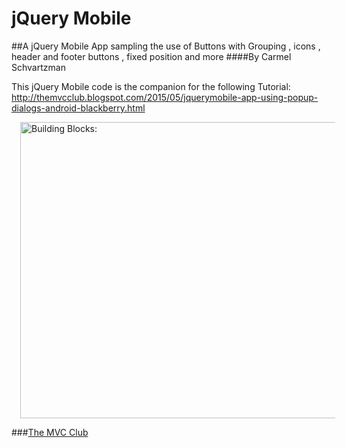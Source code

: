 # jQuery Mobile
##A jQuery Mobile App sampling the use of Buttons with Grouping , icons , header and footer buttons , fixed position and more
####By Carmel Schvartzman

This jQuery Mobile code is the companion for the following Tutorial:
 http://themvcclub.blogspot.com/2015/05/jquerymobile-app-using-popup-dialogs-android-blackberry.html

<a href="http://themvcclub.blogspot.com/2015/05/jquerymobile-app-using-popup-dialogs-android-blackberry.html" imageanchor="1" target="_self" style="margin-left: 1em; margin-right: 1em;"><img alt="Building Blocks: " border="0" src="http://carmelwebapi.somee.com/Images/jQueryMobileButtons.png" height="474" width="640" /></a>

###<a href="http://themvcclub.blogspot.com/"   target="_new"  >The MVC Club</a>

